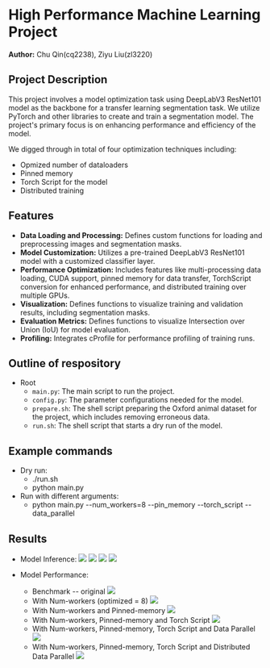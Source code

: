 # High Performance Machine Learning Project

**Author:** Chu Qin(cq2238), Ziyu Liu(zl3220)

## Project Description

This project involves a model optimization task using DeepLabV3 ResNet101 model as the backbone for a transfer learning segmentation task. We utilize PyTorch and other libraries to create and train a segmentation model. The project's primary focus is on enhancing performance and efficiency of the model.

We digged through in total of four optimization techniques including:
- Opmized number of dataloaders
- Pinned memory
- Torch Script for the model
- Distributed training

## Features

- **Data Loading and Processing:** Defines custom functions for loading and preprocessing images and segmentation masks.
- **Model Customization:** Utilizes a pre-trained DeepLabV3 ResNet101 model with a customized classifier layer.
- **Performance Optimization:** Includes features like multi-processing data loading, CUDA support, pinned memory for data transfer, TorchScript conversion for enhanced performance, and distributed training over multiple GPUs.
- **Visualization:** Defines functions to visualize training and validation results, including segmentation masks.
- **Evaluation Metrics:** Defines functions to visualize Intersection over Union (IoU) for model evaluation.
- **Profiling:** Integrates cProfile for performance profiling of training runs.

## Outline of respository

- Root
    - `main.py`: The main script to run the project.
    - `config.py`: The parameter configurations needed for the model.
    - `prepare.sh`: The shell script preparing the Oxford animal dataset for the project, which includes removing erroneous data.
    - `run.sh`: The shell script that starts a dry run of the model.

## Example commands

- Dry run: 
    - ./run.sh
    - python main.py
- Run with different arguments:
    - python main.py --num_workers=8 --pin_memory --torch_script --data_parallel

## Results

- Model Inference:
    ![](result1.png)
    ![](result2.png)
    ![](result3.png)
    ![](result4.png)

- Model Performance:
    - Benchmark -- original
        ![](result6.png)
    - With Num-workers (optimized = 8)
        ![](result7.png)
    - With Num-workers and Pinned-memory
        ![](result8.png)
    - With Num-workers, Pinned-memory and Torch Script
        ![](result9.png)
    - With Num-workers, Pinned-memory, Torch Script and Data Parallel
        ![](result10.png)
    - With Num-workers, Pinned-memory, Torch Script and Distributed Data Parallel
        ![](result13.png)
